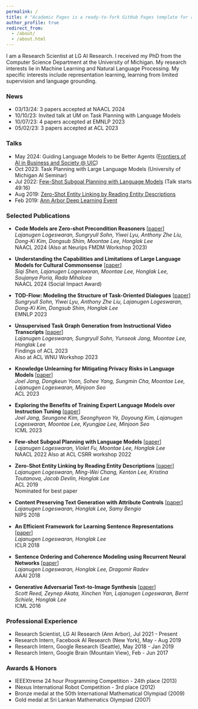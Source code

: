 ```yaml
---
permalink: /
title: # "Academic Pages is a ready-to-fork GitHub Pages template for academic personal websites"
author_profile: true
redirect_from: 
  - /about/
  - /about.html
---
```


I am a Research Scientist at LG AI Research. I received my PhD from the Computer Science Department at the University of Michigan. My research interests lie in Machine Learning and Natural Language Processing. My specific interests include representation learning, learning from limited supervision and language grounding.

### News
- 03/13/24: 3 papers accepted at NAACL 2024
- 10/10/23: Invited talk at UM on Task Planning with Language Models
- 10/07/23: 4 papers accepted at EMNLP 2023
- 05/02/23: 3 papers accepted at ACL 2023

### Talks
- May 2024: Guiding Language Models to be Better Agents ([Frontiers of AI in Business and Society @ UIC](https://sites.google.com/uic.edu/ids-workshop-2024/home))
- Oct 2023: Task Planning with Large Language Models (University of Michigan AI Seminar)
- Jul 2022: [Few-Shot Subgoal Planning with Language Models](https://zoom.us/rec/play/LwTNI41ZDNC2R0gJYjU5C8mqKGraUfEuMEQqXQpup4c1WB32VRwo2rPws3iapTjr1ZXidrrDgsMXqvuz.OQ4YmKJTJzrLvKNS?autoplay=true&startTime=1657666905000) (Talk starts 49:16)
- Aug 2019: [Zero-Shot Entity Linking by Reading Entity Descriptions](https://vimeo.com/384777050)
- Feb 2019: [Ann Arbor Deep Learning Event](https://alxndrkalinin.github.io/a2-dlearn-4/)

### Selected Publications

- **Code Models are Zero-shot Precondition Reasoners** \[[paper](https://arxiv.org/pdf/2311.09601.pdf)\]  
  *Lajanugen Logeswaran, Sungryull Sohn, Yiwei Lyu, Anthony Zhe Liu, Dong-Ki Kim, Dongsub Shim, Moontae Lee, Honglak Lee*  
  NAACL 2024 (Also at Neurips FMDM Workshop 2023)

- **Understanding the Capabilities and Limitations of Large Language Models for Cultural Commonsense** \[[paper](https://aclanthology.org/2024.naacl-long.316.pdf)\]  
  *Siqi Shen, Lajanugen Logeswaran, Moontae Lee, Honglak Lee, Soujanya Poria, Rada Mihalcea*  
  NAACL 2024 (Social Impact Award)

- **TOD-Flow: Modeling the Structure of Task-Oriented Dialogues** \[[paper](https://aclanthology.org/2023.emnlp-main.204.pdf)\]  
  *Sungryull Sohn, Yiwei Lyu, Anthony Zhe Liu, Lajanugen Logeswaran, Dong-Ki Kim, Dongsub Shim, Honglak Lee*  
  EMNLP 2023

- **Unsupervised Task Graph Generation from Instructional Video Transcripts** \[[paper](https://aclanthology.org/2023.findings-acl.210.pdf)\]  
  *Lajanugen Logeswaran, Sungryull Sohn, Yunseok Jang, Moontae Lee, Honglak Lee*  
  Findings of ACL 2023  
  Also at ACL WNU Workshop 2023

- **Knowledge Unlearning for Mitigating Privacy Risks in Language Models** \[[paper](https://aclanthology.org/2023.acl-long.805.pdf)\]  
  *Joel Jang, Dongkeun Yoon, Sohee Yang, Sungmin Cha, Moontae Lee, Lajanugen Logeswaran, Minjoon Seo*  
  ACL 2023

- **Exploring the Benefits of Training Expert Language Models over Instruction Tuning** \[[paper](https://proceedings.mlr.press/v202/jang23a/jang23a.pdf)\]  
  *Joel Jang, Seungone Kim, Seonghyeon Ye, Doyoung Kim, Lajanugen Logeswaran, Moontae Lee, Kyungjae Lee, Minjoon Seo*  
  ICML 2023

- **Few-shot Subgoal Planning with Language Models** \[[paper](https://aclanthology.org/2022.naacl-main.402.pdf)\]  
  *Lajanugen Logeswaran, Violet Fu, Moontae Lee, Honglak Lee*  
  NAACL 2022
  Also at ACL CSRR workshop 2022

- **Zero-Shot Entity Linking by Reading Entity Descriptions** \[[paper](https://aclanthology.org/P19-1335.pdf)\]  
  *Lajanugen Logeswaran, Ming-Wei Chang, Kenton Lee, Kristina Toutanova, Jacob Devlin, Honglak Lee*  
  ACL 2019  
  Nominated for best paper

- **Content Preserving Text Generation with Attribute Controls** \[[paper](https://proceedings.neurips.cc/paper_files/paper/2018/file/7cf64379eb6f29a4d25c4b6a2df713e4-Paper.pdf)\]  
  *Lajanugen Logeswaran, Honglak Lee, Samy Bengio*  
  NIPS 2018

- **An Efficient Framework for Learning Sentence Representations** \[[paper](https://openreview.net/pdf?id=rJvJXZb0W)\]  
  *Lajanugen Logeswaran, Honglak Lee*  
  ICLR 2018

- **Sentence Ordering and Coherence Modeling using Recurrent Neural Networks** \[[paper](https://cdn.aaai.org/ojs/11997/11997-13-15525-1-2-20201228.pdf)\]  
  *Lajanugen Logeswaran, Honglak Lee, Dragomir Radev*  
  AAAI 2018

- **Generative Adversarial Text-to-Image Synthesis** \[[paper](https://proceedings.mlr.press/v48/reed16.pdf)\]  
  *Scott Reed, Zeynep Akata, Xinchen Yan, Lajanugen Logeswaran, Bernt Schiele, Honglak Lee*  
  ICML 2016

### Professional Experience
- Research Scientist, LG AI Research (Ann Arbor), Jul 2021 - Present
- Research Intern, Facebook AI Research (New York), May - Aug 2019
- Research Intern, Google Research (Seattle), May 2018 - Jan 2019
- Research Intern, Google Brain (Mountain View), Feb - Jun 2017

### Awards & Honors
- IEEEXtreme 24 hour Programming Competition - 24th place (2013)
- INexus International Robot Competition - 3rd place (2012)
- Bronze medal at the 50th International Mathematical Olympiad (2009)
- Gold medal at Sri Lankan Mathematics Olympiad (2007)
